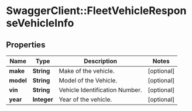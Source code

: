 # SwaggerClient::FleetVehicleResponseVehicleInfo

## Properties
Name | Type | Description | Notes
------------ | ------------- | ------------- | -------------
**make** | **String** | Make of the vehicle. | [optional] 
**model** | **String** | Model of the Vehicle. | [optional] 
**vin** | **String** | Vehicle Identification Number. | [optional] 
**year** | **Integer** | Year of the vehicle. | [optional] 


